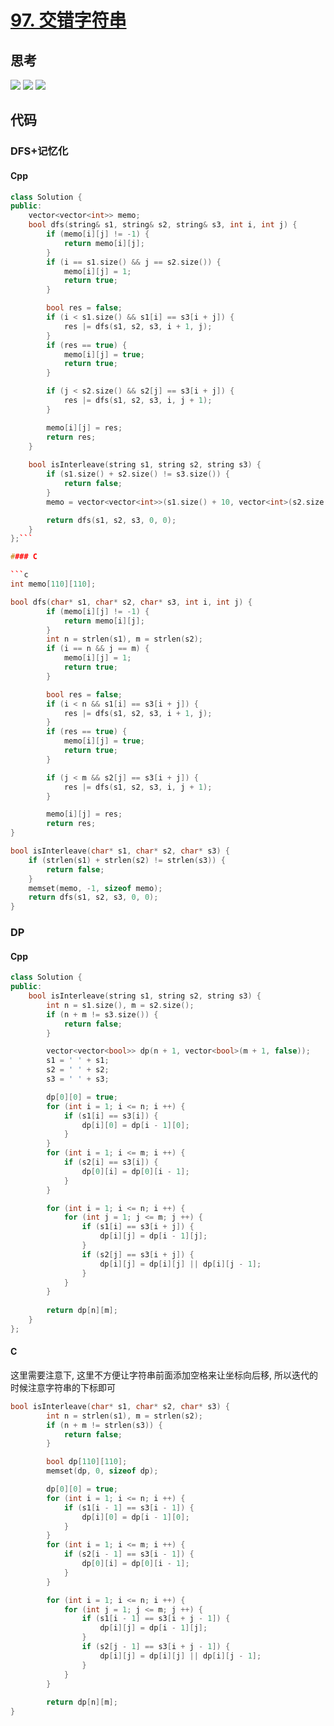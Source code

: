 # [97. 交错字符串](https://leetcode.cn/problems/interleaving-string/)

## 思考

![](../images/125.png)
![](../images/126.png)
![](../images/127.png)

## 代码

### DFS+记忆化

#### Cpp

```c++
class Solution {
public:
    vector<vector<int>> memo;
    bool dfs(string& s1, string& s2, string& s3, int i, int j) {
        if (memo[i][j] != -1) {
            return memo[i][j];
        }
        if (i == s1.size() && j == s2.size()) {
            memo[i][j] = 1;
            return true;
        }

        bool res = false;
        if (i < s1.size() && s1[i] == s3[i + j]) {
            res |= dfs(s1, s2, s3, i + 1, j);
        }
        if (res == true) {
            memo[i][j] = true;
            return true;
        }

        if (j < s2.size() && s2[j] == s3[i + j]) {
            res |= dfs(s1, s2, s3, i, j + 1);
        }

        memo[i][j] = res;
        return res;
    }
    
    bool isInterleave(string s1, string s2, string s3) {
        if (s1.size() + s2.size() != s3.size()) {
            return false;
        }
        memo = vector<vector<int>>(s1.size() + 10, vector<int>(s2.size() + 10, -1));

        return dfs(s1, s2, s3, 0, 0);
    }
};```

#### C

```c
int memo[110][110];

bool dfs(char* s1, char* s2, char* s3, int i, int j) {
        if (memo[i][j] != -1) {
            return memo[i][j];
        }
        int n = strlen(s1), m = strlen(s2);
        if (i == n && j == m) {
            memo[i][j] = 1;
            return true;
        }

        bool res = false;
        if (i < n && s1[i] == s3[i + j]) {
            res |= dfs(s1, s2, s3, i + 1, j);
        }
        if (res == true) {
            memo[i][j] = true;
            return true;
        }

        if (j < m && s2[j] == s3[i + j]) {
            res |= dfs(s1, s2, s3, i, j + 1);
        }

        memo[i][j] = res;
        return res;
}

bool isInterleave(char* s1, char* s2, char* s3) {
    if (strlen(s1) + strlen(s2) != strlen(s3)) {
        return false;
    }
    memset(memo, -1, sizeof memo);
    return dfs(s1, s2, s3, 0, 0);
}
```

### DP

#### Cpp

```c++
class Solution {
public:
    bool isInterleave(string s1, string s2, string s3) {
        int n = s1.size(), m = s2.size();
        if (n + m != s3.size()) {
            return false;
        }

        vector<vector<bool>> dp(n + 1, vector<bool>(m + 1, false));
        s1 = ' ' + s1;
        s2 = ' ' + s2;
        s3 = ' ' + s3;

        dp[0][0] = true;
        for (int i = 1; i <= n; i ++) {
            if (s1[i] == s3[i]) {
                dp[i][0] = dp[i - 1][0];
            }
        }
        for (int i = 1; i <= m; i ++) {
            if (s2[i] == s3[i]) {
                dp[0][i] = dp[0][i - 1];
            }
        }

        for (int i = 1; i <= n; i ++) {
            for (int j = 1; j <= m; j ++) {
                if (s1[i] == s3[i + j]) {
                    dp[i][j] = dp[i - 1][j];
                }
                if (s2[j] == s3[i + j]) {
                    dp[i][j] = dp[i][j] || dp[i][j - 1];
                }
            }
        }
        
        return dp[n][m];
    }
};
```

#### C

这里需要注意下, 这里不方便让字符串前面添加空格来让坐标向后移, 所以迭代的时候注意字符串的下标即可

```c
bool isInterleave(char* s1, char* s2, char* s3) {
        int n = strlen(s1), m = strlen(s2);
        if (n + m != strlen(s3)) {
            return false;
        }

        bool dp[110][110];
        memset(dp, 0, sizeof dp);

        dp[0][0] = true;
        for (int i = 1; i <= n; i ++) {
            if (s1[i - 1] == s3[i - 1]) {
                dp[i][0] = dp[i - 1][0];
            }
        }
        for (int i = 1; i <= m; i ++) {
            if (s2[i - 1] == s3[i - 1]) {
                dp[0][i] = dp[0][i - 1];
            }
        }

        for (int i = 1; i <= n; i ++) {
            for (int j = 1; j <= m; j ++) {
                if (s1[i - 1] == s3[i + j - 1]) {
                    dp[i][j] = dp[i - 1][j];
                }
                if (s2[j - 1] == s3[i + j - 1]) {
                    dp[i][j] = dp[i][j] || dp[i][j - 1];
                }
            }
        }
        
        return dp[n][m];
}
```
```
```
